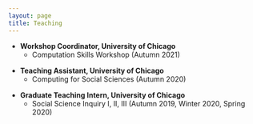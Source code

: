 ```yaml
---
layout: page
title: Teaching
---
```

- **Workshop Coordinator, University of Chicago**
  - Computation Skills Workshop (Autumn 2021)
    
<div style="margin-top: 15px;"></div>

- **Teaching Assistant, University of Chicago** 
  - Computing for Social Sciences (Autumn 2020)
    
<div style="margin-top: 15px;"></div>

- **Graduate Teaching Intern, University of Chicago**
  - Social Science Inquiry I, II, III (Autumn 2019, Winter 2020, Spring 2020)
